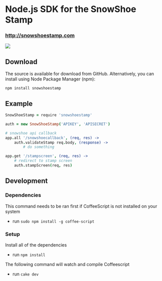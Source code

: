 # Node.js SDK for the SnowShoe Stamp
### http://snowshoestamp.com

<a href="https://nodei.co/npm/snowshoestamp/"><img src="https://nodei.co/npm/snowshoestamp.png"></a>

## Download
The source is available for download from GitHub. Alternatively, you can install using Node Package Manager (npm):

`npm install snowshoestamp`

## Example
```coffeescript
SnowShoeStamp = require 'snowshoestamp'

auth = new SnowShoeStamp('APIKEY', 'APISECRET')

# snowshoe api callback
app.all '/snowshoecallback', (req, res) ->
	auth.validateStamp req.body, (response) ->
		# do something

app.get '/stampscreen', (req, res) ->
	# redirect to stamp screen
	auth.stampScreen(req, res)
```

## Development
### Dependencies

This command needs to be ran first if CoffeeScript is not installed on your system

* run `sudo npm install -g coffee-script`

### Setup

Install all of the dependencies

* run `npm install`

The following command will watch and compile Coffeescript
* run `cake dev`

